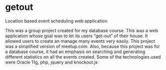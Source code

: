 getout
======

Location based event scheduling web application

This was a group project created for my database course. This was a web application whose goal was to let its users “get-out” of their house. It allowed users to create an manage many events very easily. This project was a simplified version of meetup.com. Also, because this project was for a database course, it had an emphasis on searching and generating different statistics on all the events created. Some of the technologies used were Oracle 11g, php, jquery and knockout.js
